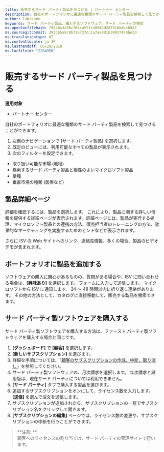 ```yaml
---
title: 販売するサード パーティ製品を見つける | パートナー センター
description: 自社のポートフォリオに最適な種類のサード パーティ製品を検索して見つけることができます。
author: labrenne
keywords: サード パーティ製品、購入するソフトウェア、サード パーティの検索
ms.openlocfilehash: f924bc4d38c764ca571148943d287318edb46987
ms.sourcegitcommit: 393cb5a8c9b71a737dc1a7aa8d1639937470be3d
ms.translationtype: HT
ms.contentlocale: ja-JP
ms.lasthandoff: 06/28/2018
ms.locfileid: "2204956"
---
```

# <a name="discover-the-third-party-offers-you-want-to-sell"></a>販売するサード パーティ製品を見つける

**適用対象**

-  パートナー センター

自社のポートフォリオに最適な種類のサード パーティ製品を検索して見つけることができます。 

1.  左側のナビゲーションで [サード パーティ製品] を選択します。 
2.  既定のビューには、利用可能なすべての製品が表示されます。 
3.  次のフィルターを設定できます。

- 取り扱い可能な市場 (地域)
- 検索するサード パーティ製品と相性のよいマイクロソフト製品
- 業種
- 垂直市場の種類 (医療など)

## <a name="the-product-details-page"></a>製品詳細ページ

詳細を確認するには、製品を選択します。 これにより、製品に関する詳しい情報を提供する詳細ページが表示されます。詳細ページには、製品が実行する処理、マイクロソフト製品との連携の方法、販売担当者のトレーニングの方法、効果的なマーケティングを実施するためのヒントなどが表示されます。 

さらに ISV の Web サイトへのリンク、連絡先情報、多くの場合、製品のビデオ デモが含まれます。 

## <a name="add-the-product-to-your-portfolio"></a>ポートフォリオに製品を追加する

ソフトウェアの購入に関心があるものの、質問がある場合や、ISV に問い合わせる場合は、**[興味あり]** を選択します。 フォームに入力して送信します。 マイクロソフトから ISV に通知します。 24 ～ 48 時間以内に折り返し連絡があります。 その他の方法として、カタログに直接移動して、販売する製品を検索できます。

## <a name="purchase-the-third-party-software"></a>サード パーティ製ソフトウェアを購入する

サード パーティ製ソフトウェアを購入する方法は、ファースト パーティ製ソフトウェアを購入する場合と同じです。 

1. **[ダッシュボード]** で **[顧客]** を選択します。
2. **[新しいサブスクリプション]** を選びます。
3. 詳細な手順については、「[顧客のサブスクリプションの作成、中断、取り消し](create-a-new-subscription.md)」を参照してください。
4.  サード パーティ製ソフトウェアの、月次請求を選択します。 年次請求と試用版は、現在サード パーティについては利用できません。
5.  **[サード パーティ]** タブで購入する製品を選びます。
6.  追加するサブスクリプションをオンにして、ライセンス数を入力します。 **[送信]** を選んで注文を送信します。
7.  サブスクリプションが追加されたら、サブスクリプションの一覧でサブスクリプション名をクリックして開きます。 
8.  **[サブスクリプションの編集]** ページでは、ライセンス数の変更や、サブスクリプションの中断を行うことができます。

>**注意: **<br> 顧客へのライセンスの割り当ては、サード パーティの管理サイトで行います。

    


